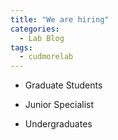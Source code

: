 ```yaml
---
title: "We are hiring"
categories:
  - Lab Blog
tags:
  - cudmorelab
---
```


- Graduate Students

- Junior Specialist

- Undergraduates
